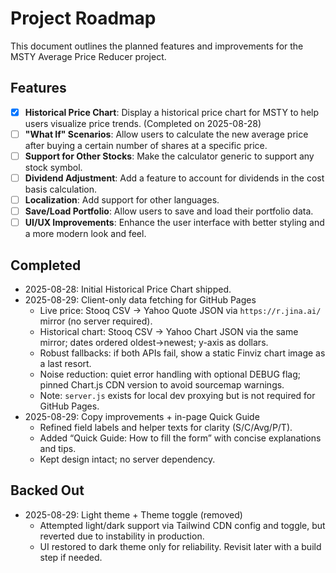 # Project Roadmap

This document outlines the planned features and improvements for the MSTY Average Price Reducer project.

## Features

- [x] **Historical Price Chart**: Display a historical price chart for MSTY to help users visualize price trends. (Completed on 2025-08-28)
- [ ] **"What If" Scenarios**: Allow users to calculate the new average price after buying a certain number of shares at a specific price.
- [ ] **Support for Other Stocks**: Make the calculator generic to support any stock symbol.
- [ ] **Dividend Adjustment**: Add a feature to account for dividends in the cost basis calculation.
- [ ] **Localization**: Add support for other languages.
- [ ] **Save/Load Portfolio**: Allow users to save and load their portfolio data.
- [ ] **UI/UX Improvements**: Enhance the user interface with better styling and a more modern look and feel.

## Completed

- 2025-08-28: Initial Historical Price Chart shipped.
- 2025-08-29: Client-only data fetching for GitHub Pages
  - Live price: Stooq CSV → Yahoo Quote JSON via `https://r.jina.ai/` mirror (no server required).
  - Historical chart: Stooq CSV → Yahoo Chart JSON via the same mirror; dates ordered oldest→newest; y-axis as dollars.
  - Robust fallbacks: if both APIs fail, show a static Finviz chart image as a last resort.
  - Noise reduction: quiet error handling with optional DEBUG flag; pinned Chart.js CDN version to avoid sourcemap warnings.
  - Note: `server.js` exists for local dev proxying but is not required for GitHub Pages.
- 2025-08-29: Copy improvements + in-page Quick Guide
  - Refined field labels and helper texts for clarity (S/C/Avg/P/T).
  - Added “Quick Guide: How to fill the form” with concise explanations and tips.
  - Kept design intact; no server dependency.
## Backed Out

- 2025-08-29: Light theme + Theme toggle (removed)
  - Attempted light/dark support via Tailwind CDN config and toggle, but reverted due to instability in production.
  - UI restored to dark theme only for reliability. Revisit later with a build step if needed.
